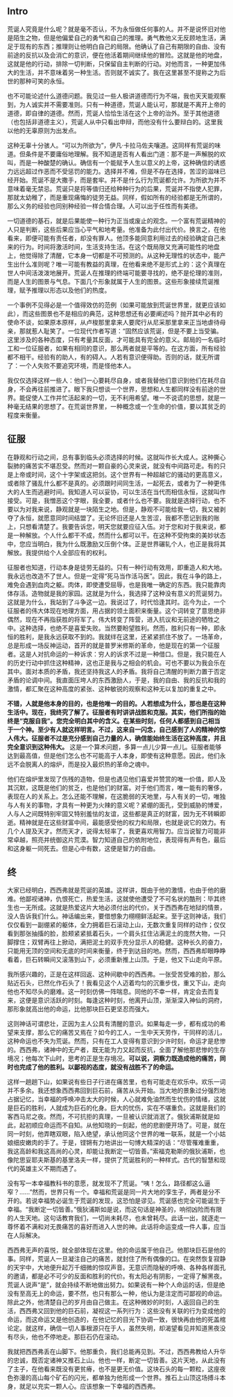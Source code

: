 ## Intro
荒诞人究竟是什么呢？就是毫不否认，不为永恒做任何事的人。并不是说怀旧对他是陌生之物，但是他偏爱自己的勇气和自己的推理。勇气教他义无反顾地生活，满足于现有的东西；推理则让他明白自己的局限。他确认了自己有期限的自由、没有前途的反抗以及会消亡的意识，便在他活着期间继续他的冒险。这就是他的地盘，这就是他的行动，排除一切判断，只保留自主判断的行动。对他而言，一种更加伟大的生活，并不意味着另一种生活。否则就不诚实了。我在这里甚至不提称之为后世的那种可笑的永恒。

也不可能论述什么道德问题。我见过一些人极讲道德而行为不端，我也天天能观察到，为人诚实并不需要准则。只有一种道德，荒诞人能认可，那就是不离开上帝的道德，即自律的道德。然而，荒诞人恰恰生活在这个上帝的治外。至于其他道德（也包括非道德主义），荒诞人从中只看出申辩，而他没有什么要辩白的。这里我以他的无辜原则为出发点。

这种无辜十分骇人。“可以为所欲为”，伊凡·卡拉马佐夫嚷道。这同样有荒诞的味道。但条件是不要庸俗地理解。我不知道是否有人看出门道：那不是一声解脱的欢叫，而是一种酸楚的确认。确信有一个能赋予人生以意义的上帝，这种确信的诱惑力远远超过作恶而不受惩罚的能力。选择并不难，但是不存在选择，苦涩的滋味已经开始。荒诞不是大撒手，而是套牢。并不是什么行为荒诞都允许。为所欲为并不意味着毫无禁忌。荒诞只是将等值归还给种种行为的后果，荒诞并不指使人犯罪，那就太幼稚了，而是重现痛悔的徒劳无益。同样，假如所有的经验都是无所谓的，那么义务的经验也同别种经验一样合情合理。人可以出于任性而有美德。

一切道德的基石，就是后果能使一种行为正当或废止的观念。一个富有荒诞精神的人只是判断，这些后果应当心平气和地考量。他准备为此付出代价。换言之，在他看来，即便可能有责任者，却没有罪人。他顶多能同意利用过去的经验确定自己未来的行为。时间将激活时间，生活支持生活。在这个既局限又充满可能性的地盘上，他觉得除了清醒，它本身一切都是不可预测的。从这种无理性的状态中，能产生出什么准则呢？唯一可能有教益的真理，在他看来绝不是形式上的：这个真理在世人中间活泼泼地展开。荒诞人在推理的终端可能要寻找的，绝不是伦理的准则，而是人生的图景与气息。下面几个形象就属于人生的图景。这些形象接续荒诞推理，赋予推理以形态以及他们的热度。

一个事例不见得必是一个值得效仿的范例（如果可能放到荒诞世界里，就更应该如此），而这些图景也不是相应的典范，这种思想还有必要阐述吗？抛开其中必有的使命不谈，如果原本原样，从卢梭那里拿来人要爬行从尼采那里拿来正当地虐待母亲，那就惹人耻笑了。一位现代作者写道：“固然应该荒诞，但是不要上当受骗。这里涉及的各种态度，只有考量其反面，才可能具有完全的意义。邮局的一名临时工和一位征服者，如果有相同的意识，那么两者就是平等的。在这方面，所有经验都不相干。经验有的助人，有的碍人。人若有意识便得助。否则的话，就无所谓了：一个人失败不要追究环境，而是怪他本人。

我仅仅选择这样一些人：他们一心要耗尽自身，或者我替他们意识到他们在耗尽自身，不会再往前推进了。眼下我只想谈一个世界，思想和人生都同样没有前途的世界。能促使人工作并忙活起来的一切，无不利用希望。唯一不说谎的思想，就是一种毫无结果的思想了。在荒诞世界里，一种概念或一个生命的价值，要以其贫乏的程度来衡量。

## 征服
在静观和行动之间，总有事到临头必须选择的时候。这就叫作长大成人。这种撕心裂肺的痛苦实不堪忍受。然而对一颗自豪的心灵来说，就没有中间路可走。有的只是上帝或时间，这个十字架或这把剑。这个世界有一种超越它的骚动的更高意义，或者除了骚乱什么都不是真的。必须跟时间同生活，一起死去，或者为了一种更伟大的人生而逃避时间。我知道人可以妥协，可以生活在当代而相信永恒，这就叫作接受。可是，我憎恶这个字眼，我全要，或者什么也不要。我就是选择行动，也不要以为对我来说，静观就是一块陌生之地。但是，静观不可能给我一切，我又被剥夺了永恒，就愿意同时间结盟了。无论怀旧还是人生苦涩，我都不愿记到我的账上，只想看清楚了。我要告诉您，明天您就要应征入伍。对于您和对于我来说，都是一种解放。个人什么都干不成，然而什么都可以干。在这种不受拘束的美妙状态中，您应当明白，我为什么既激励又压倒个体。正是世界碾轧个人，也正是我将其解放。我提供给个人全部应有的权利。

征服者也知道，行动本身是徒劳无益的。只有一种行动有效用，即重造人和大地。我永远也改造不了世人。但是一定得“死马当作活马医”。因此，我在斗争的路上，难免会遇到血肉之躯。肉体，即使遭受屈辱，也是我唯一确定的东西。我只能靠肉体存活。造物就是我的家园。这就是为什么，我选择了这种没有意义的荒诞努力。这就是为什么，我站到了斗争这一边。我说过了，时代恰逢其时。迄今为止，一个征服者的伟大体现在地理方面，用占据的领土面积来衡量。这个词转变了意思绝非偶然，现在不再指获胜的将军了。伟大转变了阵营，进入抗议和无前途的牺牲之中。这种选择，也绝不是喜爱失败。当然要盼望胜利。然而，胜利只有一种，即永恒的胜利，是我永远获取不到的。我就绊在这里，还紧紧抓住不放了。一场革命，总是形成一场反神运动，首开的就是普罗米修斯的革命，他是现在的第一个征服者。这是人对抗命运的一种诉求：穷人的诉求不过是一种借口。但是，我只能在人的历史行动中抓住这种精神，这也正是我与之相会的机会。可也不要以为我会乐在其中。面对本质的矛盾，我还坚持我这人的矛盾。我将自己清醒的判断力置于否定矛盾的论调中间。我直面压垮人的东西激励人，于是，我的自由、我的反抗和我的激情，都汇聚在这种高度的紧张、这种敏锐的观察和这种无以复加的重复之中。

**不错，人就是他本身的目的，也是他唯一的目的。人若想成为什么，那也是在这种生活中。现在，我终究了解了。征服者有时讲讲战胜和克服。其实，他们所指的始终是“克服自我”。您完全明白其中的含义。在某些时刻，任何人都感到自己相当于一个神。至少有人就这样明言。不过，这来自一闪念，自己感到了人的精神的惊人伟大。征服者不过是充分感到自己力量的人，确信能始终生活在这种高度，并且完全意识到这种伟大。** 这是一个算术问题，多算一点儿少算一点儿。征服者能够达到最高值，但是他们怎么也不可能高于人本身，即使有这种意愿。因此，他们永远不会脱离人的熔炉，而是投入最炽热的革命之魂中。

他们在熔炉里发现了伤残的造物，但是也遇见他们喜爱并赞赏的唯一价值，即人及其沉默，这既是他们的贫乏，也是他们的财富。对于他们而言，唯一能有的奢侈，表现在人的关系上。怎么还能不理解，在这脆弱的天地里，与人有关的一切，唯独与人有关的事物，才具有一种更为火辣的意义呢？紧绷的面孔，受到威胁的博爱，人与人之间既特别牢固又特别羞怯的友谊，这些都是真正的财富，因为无不转瞬即逝。精神就是在这些财富中间，最能感受他的权力和局限，也就是说它的效力。有几个人提及天才。然而天才，说得太轻率了，我更喜欢用智力。应当说智力可能非常卓越，照亮并统御这片荒漠。智力知道自己的依附地位，表现得有声有色，最后和这身躯一同死去。但是心中有数，这便是智力的自由。

## 终
大家已经明白，西西弗就是荒诞的英雄。这样讲，既由于他的激情，也由于他的磨难。他鄙视诸神，仇恨死亡，热爱生活，这就使他遭受了不可名状的酷刑：毕其终生也一无所成。这就是热爱这片大地必须付出的代价。关于西西弗在地狱的情景，没人告诉我们什么。神话编出来，要借想象力栩栩鲜活起来。至于这则神话，我们仅仅看到一副绷紧的躯体，全力拥着巨石滚动上山，无数次重复同样的动作；仅仅看到那张抽搐的脸，脸颊紧紧抵着石头，一个肩头扛住沾满泥土的庞然大物，一只脚撑住；双臂再往上掀动，满把泥土的双手充分显示人的稳健。这种长久的奋力，只能用无顶的空间和无底的时间来衡量，终于到达目的地。然而，西西弗却眼睁睁看着，巨石转瞬间又滚落到山下，必须重新推上山顶。于是，他又下山走向平原。

我所感兴趣的，正是在这样回返、这种间歇中的西西弗。一张受苦受难的脸，那么贴近石头，已然化作石头了！我看见这个人迈着均匀的沉重步伐，重又下山，走向他也不知尽头的磨难。这一时刻仿佛一阵喘息。同他的不幸一样，肯定会去而复来，这便是意识活跃的时刻。每逢这种时刻，他离开山顶，渐渐深入神仙的洞府，那形象就高出他的命运，比他那块巨石更坚忍而强大。

这则神话可谓悲壮，正因为主人公具有清醒的意识。如果每走一步，都有成功的希望来支撑，那么它的痛苦又焉在？如今的工人，一生中天天劳作，干同样的活儿，这种命运也不失为荒诞。然而，只有在工人变得有意识到少许时刻，命运才是悲惨的。西西弗，诸神中的无产者，既无能为力又起而反抗，全面了解他那悲惨的生存境况；他每次下山时，思考的正是生存境况。**可以说，洞察力既造成他的痛苦，同时也完成了他的胜利。以鄙视的态度，就没有战胜不了的命运。**

这样一趟趟下山，如果说有些日子行进在痛苦里，也有可能走在欢乐中。欢乐一词并不多余。我还想象西西弗回到巨石前，痛苦从头开始。当大地的景象过分强烈地占据记忆，当幸福的呼唤冲击太大的时候，人心就难免油然而生忧伤的情绪，这就是巨石的胜利，人就成为巨石的化身。巨大的忧伤，实在不堪重负。这就是我们的客西马尼之夜。然而，不可抗拒的真理，一旦被认识就消泯了。俄狄浦斯就是如此，起初顺应命运而不自知。从他知晓的一刻起，他的悲剧便开场了。可是，就在同一时刻，他弄瞎双眼，陷入绝望，承认他同这个世界的唯一联系，就是一个小姑娘细皮嫩肉的手了。于是，铿锵有力地讲出一句博大精深的话：“尽管罹难重重，我这高龄和我这高尚的心灵，却能让我断定一切皆善。”索福克勒斯的俄狄浦斯，也像陀思妥耶夫斯基的基里洛夫一样，提供了荒诞胜利的一种样式。古代的智慧和现代的英雄主义不期而遇了。

没有写一本幸福教科书的意愿，就发现不了荒诞。“咦！怎么，路径都这么逼窄？……”然而，世界只有一个。幸福和荒诞是同一片大地的孪生子，两者是分不开的。若说幸福势必诞生于荒诞的发现，这恐怕是谬见。荒诞感也完全可能诞生于幸福。“我断定一切皆善。”俄狄浦斯如是说，而这句话是神圣的，响彻凶险而有限的人生天地。这句话教育我们，一切尚未耗尽，也未曾耗尽。此话一出，就逐走一尊怀着不满和对无畏痛苦的喜好而进入人世的神。此话将命运变成一件人事，应当在人际解决。

西西弗无声的喜悦，就全部体现在这里。他的命运属于他自己。他那块巨石是他的事。同样，荒诞人一旦凝注自己的痛苦，就封住了所有偶像的口。在突然恢复寂静的天宇中，大地便升起万千细微的惊叹声音。无意识而隐秘的呼唤、各种各样面孔的邀请，都是必不可少的反面和胜利的代价。有太阳必有阴影，一定得了解黑夜。荒诞人说声“是”，就会持续不断地做出努力。如果说有一种个人命运的话，但是绝没有至高无上的命运，要不然，也只有那么一种，他认为是注定而可鄙视的命运。除此之外，他清楚自己的岁月由自己做主。在这种微妙的时刻，人返回自己的生活，西西弗又回到他的巨石前，凝视这一系列行为：这些没有关联的行为变成他的命运，而这命运又是他创造的，在他记忆的目光下协调一致，很快再由他的死盖棺论定。就这样，确信一切人事根源只在于人，虽然失明，却渴望看见并知道黑夜没有尽头，他也不停地走。那巨石仍在滚动。

我就把西西弗丢在山脚下。他那重负，我们总能再见到。不过，西西弗教给人升华的忠诚，既否定诸神又推石上山。他也一样，断定一切皆善。这片天地，从此没有了主子，在他看来既没有更贫瘠，也不是更无价值。这块石头的每一颗粒，这座夜色弥漫的高山每个矿石的闪光，都单独为他形成一个世界。推石上山顶这场搏斗本身，就足以充实一颗人心。应该想象一下幸福的西西弗。